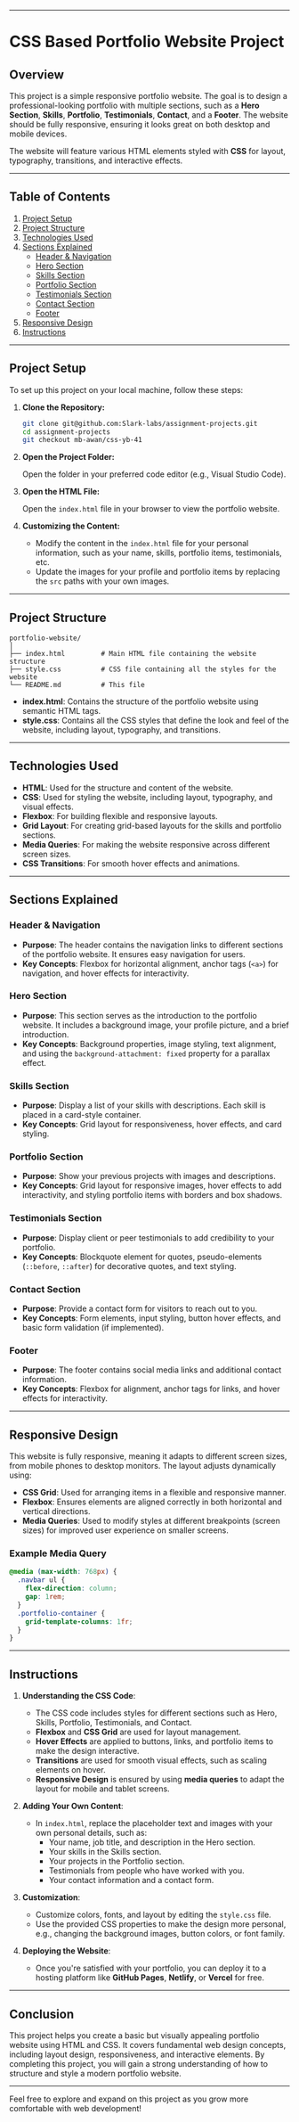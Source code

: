 
---

# CSS Based Portfolio Website Project

## Overview

This project is a simple responsive portfolio website. The goal is to design a professional-looking portfolio with multiple sections, such as a **Hero Section**, **Skills**, **Portfolio**, **Testimonials**, **Contact**, and a **Footer**. The website should be fully responsive, ensuring it looks great on both desktop and mobile devices.

The website will feature various HTML elements styled with **CSS** for layout, typography, transitions, and interactive effects.

---

## Table of Contents

1. [Project Setup](#project-setup)
2. [Project Structure](#project-structure)
3. [Technologies Used](#technologies-used)
4. [Sections Explained](#sections-explained)
   - [Header & Navigation](#header--navigation)
   - [Hero Section](#hero-section)
   - [Skills Section](#skills-section)
   - [Portfolio Section](#portfolio-section)
   - [Testimonials Section](#testimonials-section)
   - [Contact Section](#contact-section)
   - [Footer](#footer)
5. [Responsive Design](#responsive-design)
6. [Instructions](#instructions)

---

## Project Setup

To set up this project on your local machine, follow these steps:

1. **Clone the Repository:**

   ```bash
   git clone git@github.com:Slark-labs/assignment-projects.git
   cd assignment-projects
   git checkout mb-awan/css-yb-41
   ```

2. **Open the Project Folder:**

   Open the folder in your preferred code editor (e.g., Visual Studio Code).

3. **Open the HTML File:**

   Open the `index.html` file in your browser to view the portfolio website.

4. **Customizing the Content:**

   - Modify the content in the `index.html` file for your personal information, such as your name, skills, portfolio items, testimonials, etc.
   - Update the images for your profile and portfolio items by replacing the `src` paths with your own images.

---

## Project Structure

```
portfolio-website/
│
├── index.html         # Main HTML file containing the website structure
├── style.css          # CSS file containing all the styles for the website
└── README.md          # This file
```

- **index.html**: Contains the structure of the portfolio website using semantic HTML tags.
- **style.css**: Contains all the CSS styles that define the look and feel of the website, including layout, typography, and transitions.

---

## Technologies Used

- **HTML**: Used for the structure and content of the website.
- **CSS**: Used for styling the website, including layout, typography, and visual effects.
- **Flexbox**: For building flexible and responsive layouts.
- **Grid Layout**: For creating grid-based layouts for the skills and portfolio sections.
- **Media Queries**: For making the website responsive across different screen sizes.
- **CSS Transitions**: For smooth hover effects and animations.

---

## Sections Explained

### Header & Navigation

- **Purpose**: The header contains the navigation links to different sections of the portfolio website. It ensures easy navigation for users.
- **Key Concepts**: Flexbox for horizontal alignment, anchor tags (`<a>`) for navigation, and hover effects for interactivity.

### Hero Section

- **Purpose**: This section serves as the introduction to the portfolio website. It includes a background image, your profile picture, and a brief introduction.
- **Key Concepts**: Background properties, image styling, text alignment, and using the `background-attachment: fixed` property for a parallax effect.

### Skills Section

- **Purpose**: Display a list of your skills with descriptions. Each skill is placed in a card-style container.
- **Key Concepts**: Grid layout for responsiveness, hover effects, and card styling.

### Portfolio Section

- **Purpose**: Show your previous projects with images and descriptions.
- **Key Concepts**: Grid layout for responsive images, hover effects to add interactivity, and styling portfolio items with borders and box shadows.

### Testimonials Section

- **Purpose**: Display client or peer testimonials to add credibility to your portfolio.
- **Key Concepts**: Blockquote element for quotes, pseudo-elements (`::before`, `::after`) for decorative quotes, and text styling.

### Contact Section

- **Purpose**: Provide a contact form for visitors to reach out to you.
- **Key Concepts**: Form elements, input styling, button hover effects, and basic form validation (if implemented).

### Footer

- **Purpose**: The footer contains social media links and additional contact information.
- **Key Concepts**: Flexbox for alignment, anchor tags for links, and hover effects for interactivity.

---

## Responsive Design

This website is fully responsive, meaning it adapts to different screen sizes, from mobile phones to desktop monitors. The layout adjusts dynamically using:

- **CSS Grid**: Used for arranging items in a flexible and responsive manner.
- **Flexbox**: Ensures elements are aligned correctly in both horizontal and vertical directions.
- **Media Queries**: Used to modify styles at different breakpoints (screen sizes) for improved user experience on smaller screens.

### Example Media Query

```css
@media (max-width: 768px) {
  .navbar ul {
    flex-direction: column;
    gap: 1rem;
  }
  .portfolio-container {
    grid-template-columns: 1fr;
  }
}
```

---

## Instructions

1. **Understanding the CSS Code**:
   - The CSS code includes styles for different sections such as Hero, Skills, Portfolio, Testimonials, and Contact.
   - **Flexbox** and **CSS Grid** are used for layout management.
   - **Hover Effects** are applied to buttons, links, and portfolio items to make the design interactive.
   - **Transitions** are used for smooth visual effects, such as scaling elements on hover.
   - **Responsive Design** is ensured by using **media queries** to adapt the layout for mobile and tablet screens.

2. **Adding Your Own Content**:
   - In `index.html`, replace the placeholder text and images with your own personal details, such as:
     - Your name, job title, and description in the Hero section.
     - Your skills in the Skills section.
     - Your projects in the Portfolio section.
     - Testimonials from people who have worked with you.
     - Your contact information and a contact form.

3. **Customization**:
   - Customize colors, fonts, and layout by editing the `style.css` file.
   - Use the provided CSS properties to make the design more personal, e.g., changing the background images, button colors, or font family.

4. **Deploying the Website**:
   - Once you're satisfied with your portfolio, you can deploy it to a hosting platform like **GitHub Pages**, **Netlify**, or **Vercel** for free.

---

## Conclusion

This project helps you create a basic but visually appealing portfolio website using HTML and CSS. It covers fundamental web design concepts, including layout design, responsiveness, and interactive elements. By completing this project, you will gain a strong understanding of how to structure and style a modern portfolio website.

---

Feel free to explore and expand on this project as you grow more comfortable with web development!